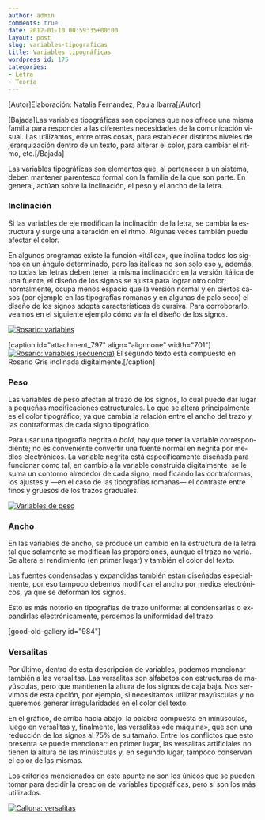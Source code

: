 ```yaml
---
author: admin
comments: true
date: 2012-01-10 00:59:35+00:00
layout: post
slug: variables-tipograficas
title: Variables tipográficas
wordpress_id: 175
categories:
- Letra
- Teoría
---
```


[Autor]Elaboración: Natalia Fernández, Paula Ibarra[/Autor]

[Bajada]Las va­ria­bles ti­po­grá­fi­cas son opciones que nos ofrece una misma familia para responder a las di­fe­ren­tes ne­ce­si­da­des de la co­mu­ni­ca­ción vi­sual. Las utilizamos, entre otras cosas, para es­ta­ble­cer dis­tin­tos ni­ve­les de jerarquización den­tro de un tex­to, para al­te­rar el co­lor, para cambiar el rit­mo, etc.[/Bajada]

Las va­ria­bles ti­po­grá­fi­cas son ele­men­tos que, al per­te­ne­cer a un sis­te­ma, de­ben man­te­ner pa­ren­tes­co for­mal con la fa­mi­lia de la que son par­te. En ge­ne­ral, ac­túan so­bre la in­cli­na­ción, el pe­so y el an­cho de la le­tra.


### In­cli­na­ción


Si las va­ria­bles de eje mo­difi­can la in­cli­na­ción de la le­tra, se cam­bia la es­truc­tu­ra y sur­ge una al­te­ra­ción en el rit­mo. Al­gu­nas ve­ces tam­bién pue­de afec­tar el co­lor.

En al­gu­nos pro­gra­mas exis­te la fun­ción «itá­li­ca», que in­cli­na to­dos los sig­nos en un án­gu­lo de­ter­mi­na­do, pe­ro las itá­li­cas no son solo eso y, ade­más, no to­das las le­tras de­ben te­ner la mis­ma in­cli­na­ción: en la ver­sión itá­li­ca de una fuen­te, el di­se­ño de los sig­nos se ajus­ta pa­ra lo­grar otro co­lor; normalmente, ocu­pa me­nos es­pa­cio que la ver­sión nor­mal y en cier­tos ca­sos (por ejem­plo en las ti­po­gra­fías ro­ma­nas y en al­gu­nas de pa­lo se­co) el di­se­ño de los sig­nos adop­ta ca­rac­te­rís­ti­cas de cur­si­va. Pa­ra co­rro­bo­rar­lo, vea­mos en el si­guien­te ejem­plo có­mo va­ría el di­se­ño de los sig­nos.

[![Rosario: variables](http://www.oert.org/wp-content/uploads/2012/07/T06A_01-rosario_a__variables1.jpg)](http://www.oert.org/wp-content/uploads/2012/07/T06A_01-rosario_a__variables1.jpg)

[caption id="attachment_797" align="alignnone" width="701"][![Rosario: variables (secuencia)](http://www.oert.org/wp-content/uploads/2012/07/T06A_02-rosario_variables_secuencia1.jpg)](http://www.oert.org/wp-content/uploads/2012/07/T06A_02-rosario_variables_secuencia1.jpg) El segundo texto está compuesto en Rosario Gris inclinada digitalmente.[/caption]


### Pe­so


Las va­ria­bles de pe­so afec­tan al tra­zo de los sig­nos, lo cual pue­de dar lu­gar a pe­que­ñas mo­dificaciones es­truc­tu­ra­les. Lo que se al­te­ra prin­ci­pal­men­te es el co­lor ti­po­gráfico, ya que cambia la relación entre el ancho del trazo y las contraformas de cada signo tipográfico.

Pa­ra usar una ti­po­gra­fía ne­gri­ta o _bold_, hay que te­ner la va­ria­ble co­rres­pon­dien­te; no es con­ve­nien­te con­ver­tir una fuen­te nor­mal en ne­gri­ta por me­dios elec­tró­ni­cos. La va­ria­ble ne­gri­ta es­tá específica­mente di­se­ña­da pa­ra fun­cio­nar co­mo tal, en cam­bio a la variable construida digitalmente  se le suma un contorno al­re­de­dor de ca­da sig­no, modifican­do las contraformas, los ajus­tes y —en el ca­so de las ti­po­gra­fías ro­ma­nas— el con­tras­te en­tre finos y grue­sos de los trazos graduales.

[![Variables de peso](http://www.oert.org/wp-content/uploads/2012/07/T06A_03-variables_stroke1.jpg)](http://www.oert.org/wp-content/uploads/2012/07/T06A_03-variables_stroke1.jpg)


### An­cho


En las va­ria­bles de an­cho, se pro­du­ce un cam­bio en la es­truc­tu­ra de la le­tra tal que so­la­men­te se mo­difican las pro­por­cio­nes, aun­que el tra­zo no va­ría. Se al­te­ra el ren­di­mien­to (en pri­mer lu­gar) y tam­bién el co­lor del tex­to.

Las fuen­tes con­den­sa­das y ex­pan­di­das tam­bién es­tán di­se­ña­das es­pe­cial­men­te, por eso tam­po­co de­be­mos mo­di­ficar el an­cho por me­dios elec­tró­ni­cos, ya que se de­for­man los sig­nos.

Es­to es más no­to­rio en ti­po­gra­fías de tra­zo uni­for­me: al con­den­sar­las o ex­pan­dir­las elec­tró­ni­ca­men­te, per­de­mos la uni­for­mi­dad del tra­zo.

[good-old-gallery id="984"]


### Ver­sa­li­tas


Por úl­ti­mo, den­tro de es­ta des­crip­ción de va­ria­bles, po­de­mos men­cio­nar tam­bién a las ver­sa­li­tas. Las ver­sa­li­tas son al­fa­be­tos con es­truc­tu­ras de ma­yús­cu­las, pe­ro que man­tie­nen la al­tu­ra de los sig­nos de ca­ja ba­ja. Nos ser­vi­mos de es­ta op­ción, por ejem­plo, si ne­ce­si­ta­mos uti­li­zar ma­yús­cu­las y no que­re­mos ge­ne­rar irre­gu­la­ri­da­des en el co­lor del tex­to.

En el grá­fico, de arri­ba ha­cia aba­jo: la pa­la­bra com­pues­ta en mi­nús­cu­las, lue­go en ver­sa­li­tas y, final­men­te, las ver­sa­li­tas «de má­qui­na», que son una re­duc­ción de los sig­nos al 75% de su ta­ma­ño. En­tre los co­nflic­tos que es­to pre­sen­ta se puede mencionar: en pri­mer lu­gar, las ver­sa­li­tas ar­ti­ficiales no tie­nen la al­tu­ra de las mi­nús­cu­las y, en se­gun­do lu­gar, tam­po­co con­ser­van el co­lor de las mis­mas.

Los cri­te­rios men­cio­na­dos en es­te apun­te no son los úni­cos que se pue­den to­mar pa­ra de­ci­dir la crea­ción de va­ria­bles ti­po­gráficas, pe­ro sí son los más uti­li­za­dos.

[![Calluna: versalitas](http://www.oert.org/wp-content/uploads/2012/07/T06A_06-versalitas1.jpg)](http://www.oert.org/wp-content/uploads/2012/07/T06A_06-versalitas1.jpg)
